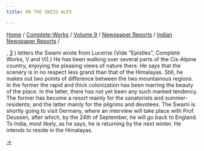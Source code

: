 ```yaml
---
title: ON THE SWISS ALPS

---
```



[Home](../../../../index.htm) /
[Complete-Works](../../../complete_works.htm) / [Volume
9](../../volume_9_contents.htm) / [Newspaper
Reports](../newspaper_reports_contents.htm) / [Indian Newspaper
Reports](indian_newspaper_contents.htm) /

,
[3](../../../volume_6/epistles_second_series/107_mrs_bull.htm) ) letters
the Swami wrote from Lucerne (Vide "Epistles", Complete Works, V and
VI).) He has been walking over several parts of the Cis-Alpine country,
enjoying the pleasing views of nature there. He says that the scenery is
in no respect less grand than that of the Himalayas. Still, he makes out
two points of difference between the two mountainous regions. In the
former the rapid and thick colonization has been marring the beauty of
the place. In the latter, there has not yet been any such marked
tendency. The former has become a resort mainly for the sanatorists and
summer-residents; and the latter mainly for the pilgrims and devotees.
The Swami is shortly going to visit Germany, where an interview will
take place with Prof. Deussen, after which, by the 24th of September, he
will go back to England. To India, most likely, as he says, he is
returning by the next winter. He intends to reside in the Himalayas.

[→](13_maha-bodhi_society_nov_1896.htm)



